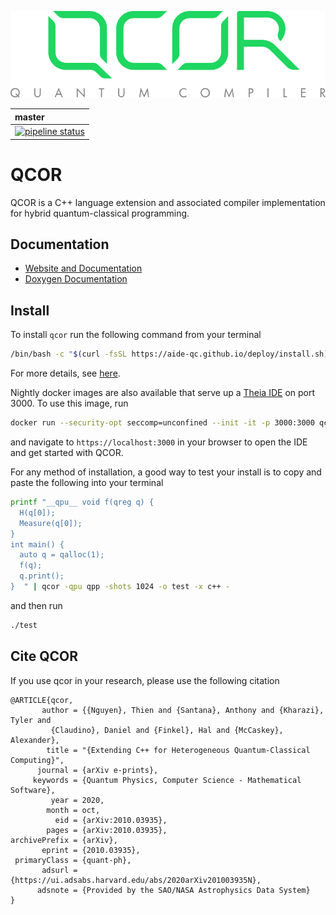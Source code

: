 ![qcor](docs/assets/qcor_full_logo.svg)

| master | 
|:-------|
| [![pipeline status](https://code.ornl.gov/qci/qcor/badges/master/pipeline.svg)](https://code.ornl.gov/qci/qcor/commits/master) |

# QCOR

QCOR is a C++ language extension and associated compiler implementation
for hybrid quantum-classical programming.

Documentation
-------------

* [Website and Documentation](https://aide-qc.github.io/deploy)
* [Doxygen Documentation](https://ornl-qci.github.io/qcor-api-docs/)

Install
-------
To install `qcor` run the following command from your terminal 
```bash
/bin/bash -c "$(curl -fsSL https://aide-qc.github.io/deploy/install.sh)"
```
For more details, see [here](https://aide-qc.github.io/deploy/getting_started/).

Nightly docker images are also available that serve up a [Theia IDE](https://theia-ide.org/) on port 3000. To use this image, run 
```bash
docker run --security-opt seccomp=unconfined --init -it -p 3000:3000 qcor/qcor
```
and navigate to ``https://localhost:3000`` in your browser to open the IDE and get started with QCOR. 

For any method of installation, a good way to test your install is to copy and paste the following into your terminal 
```bash
printf "__qpu__ void f(qreg q) {
  H(q[0]);
  Measure(q[0]);
}
int main() {
  auto q = qalloc(1);
  f(q);
  q.print();
}  " | qcor -qpu qpp -shots 1024 -o test -x c++ -
```
and then run 
```bash
./test
```

## Cite QCOR 
If you use qcor in your research, please use the following citation 
```
@ARTICLE{qcor,
       author = {{Nguyen}, Thien and {Santana}, Anthony and {Kharazi}, Tyler and
         {Claudino}, Daniel and {Finkel}, Hal and {McCaskey}, Alexander},
        title = "{Extending C++ for Heterogeneous Quantum-Classical Computing}",
      journal = {arXiv e-prints},
     keywords = {Quantum Physics, Computer Science - Mathematical Software},
         year = 2020,
        month = oct,
          eid = {arXiv:2010.03935},
        pages = {arXiv:2010.03935},
archivePrefix = {arXiv},
       eprint = {2010.03935},
 primaryClass = {quant-ph},
       adsurl = {https://ui.adsabs.harvard.edu/abs/2020arXiv201003935N},
      adsnote = {Provided by the SAO/NASA Astrophysics Data System}
}
```
